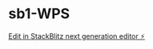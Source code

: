 # sb1-WPS

[Edit in StackBlitz next generation editor ⚡️](https://stackblitz.com/~/github.com/clevelanda1/sb1-WPS)